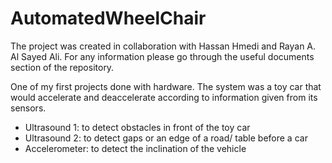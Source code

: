 # AutomatedWheelChair
The project was created in collaboration with Hassan Hmedi and Rayan A. Al Sayed Ali. For any information please go through the useful documents section of the repository.  

One of my first projects done with hardware. The system was a toy car that would accelerate and deaccelerate according to information given from its sensors.  

*	Ultrasound 1: to detect obstacles in front of the toy car 
*	Ultrasound 2: to detect gaps or an edge of a road/ table before a car
*	Accelerometer: to detect the inclination of the vehicle 
